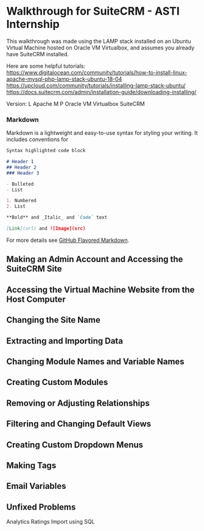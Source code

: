 # Walkthrough for SuiteCRM - ASTI Internship 

This walkthrough was made using the LAMP stack installed on an Ubuntu Virtual Machine hosted on Oracle VM Virtualbox, and assumes you already have SuiteCRM installed.

Here are some helpful tutorials:
https://www.digitalocean.com/community/tutorials/how-to-install-linux-apache-mysql-php-lamp-stack-ubuntu-18-04
https://upcloud.com/community/tutorials/installing-lamp-stack-ubuntu/
https://docs.suitecrm.com/admin/installation-guide/downloading-installing/

Version:
L
Apache
M
P
Oracle VM Virtualbox
SuiteCRM

### Markdown

Markdown is a lightweight and easy-to-use syntax for styling your writing. It includes conventions for

```markdown
Syntax highlighted code block

# Header 1
## Header 2
### Header 3

- Bulleted
- List

1. Numbered
2. List

**Bold** and _Italic_ and `Code` text

[Link](url) and ![Image](src)
```

For more details see [GitHub Flavored Markdown](https://guides.github.com/features/mastering-markdown/).
  
## Making an Admin Account and Accessing the SuiteCRM Site
## Accessing the Virtual Machine Website from the Host Computer
## Changing the Site Name
## Extracting and Importing Data 
## Changing Module Names and Variable Names
## Creating Custom Modules
## Removing or Adjusting Relationships
## Filtering and Changing Default Views
## Creating Custom Dropdown Menus
## Making Tags
## Email Variables
## Unfixed Problems

Analytics
Ratings
Import using SQL

